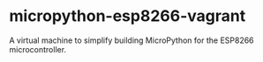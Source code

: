 # micropython-esp8266-vagrant
A virtual machine to simplify building MicroPython for the ESP8266 microcontroller.
